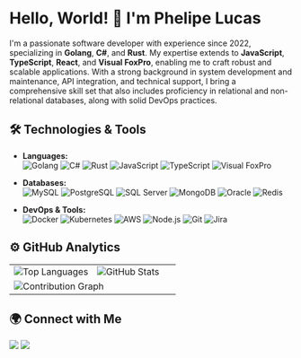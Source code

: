 # Hello, World! 👋 I'm Phelipe Lucas

I'm a passionate software developer with experience since 2022, specializing in **Golang**, **C#**, and **Rust**. My expertise extends to **JavaScript**, **TypeScript**, **React**, and **Visual FoxPro**, enabling me to craft robust and scalable applications. With a strong background in system development and maintenance, API integration, and technical support, I bring a comprehensive skill set that also includes proficiency in relational and non-relational databases, along with solid DevOps practices.

## 🛠️ Technologies & Tools

* **Languages:**  
  ![Golang](https://img.shields.io/badge/-Golang-05122A?style=flat&color=00ADD8) ![C#](https://img.shields.io/badge/-C%23-05122A?style=flat&color=239120) ![Rust](https://img.shields.io/badge/-Rust-05122A?style=flat&color=DEA584) ![JavaScript](https://img.shields.io/badge/-Javascript-05122A?style=flat&color=F7DF1E) ![TypeScript](https://img.shields.io/badge/-Typescript-05122A?style=flat&color=3178C6) ![Visual FoxPro](https://img.shields.io/badge/-FoxPro-05122A?style=flat&color=3F4A8A)

* **Databases:**  
  ![MySQL](https://img.shields.io/badge/-MySQL-05122A?style=flat&color=4479A1) ![PostgreSQL](https://img.shields.io/badge/-Postgres-05122A?style=flat&color=4169E1) ![SQL Server](https://img.shields.io/badge/-SQL%20Server-05122A?style=flat&color=CC2927) ![MongoDB](https://img.shields.io/badge/-MongoDB-05122A?style=flat&color=47A248) ![Oracle](https://img.shields.io/badge/-Oracle-05122A?style=flat&color=F80000) ![Redis](https://img.shields.io/badge/-Redis-05122A?style=flat&color=DC382D)

* **DevOps & Tools:**  
  ![Docker](https://img.shields.io/badge/-Docker-05122A?style=flat&color=2496ED) ![Kubernetes](https://img.shields.io/badge/-Kubernetes-05122A?style=flat&color=326CE5) ![AWS](https://img.shields.io/badge/-AWS-05122A?style=flat&color=FF9900) ![Node.js](https://img.shields.io/badge/-Node.js-05122A?style=flat&color=339933) ![Git](https://img.shields.io/badge/-Git-05122A?style=flat&color=F05032) ![Jira](https://img.shields.io/badge/-Jira-05122A?style=flat&color=0052CC)

## ⚙️ GitHub Analytics

<table>
  <tr>
    <td width="50%">
      <img src="https://github-readme-stats.vercel.app/api/top-langs/?username=phlucasfr&layout=compact&count_private=true&hide=html,css&theme=transparent" alt="Top Languages"/>
    </td>
    <td width="50%">
      <img src="https://github-readme-stats.vercel.app/api?username=phlucasfr&count_private=true&show_icons=true&theme=transparent" alt="GitHub Stats"/>
    </td>
  </tr>
  <tr>
    <td colspan="2">
      <img src="https://github-readme-activity-graph.vercel.app/graph?username=phlucasfr&theme=github-dark&hide_border=true" alt="Contribution Graph"/>
    </td>
  </tr>
</table>

## 🌍 Connect with Me

<a href="https://linkedin.com/in/phlucasfr"><img src="https://img.shields.io/badge/-LinkedIn-0077B5?style=for-the-badge&logo=Linkedin&logoColor=white"/></a>
<a href="mailto:your.email@example.com"><img src="https://img.shields.io/badge/-Email-D14836?style=for-the-badge&logo=Gmail&logoColor=white"/></a>
